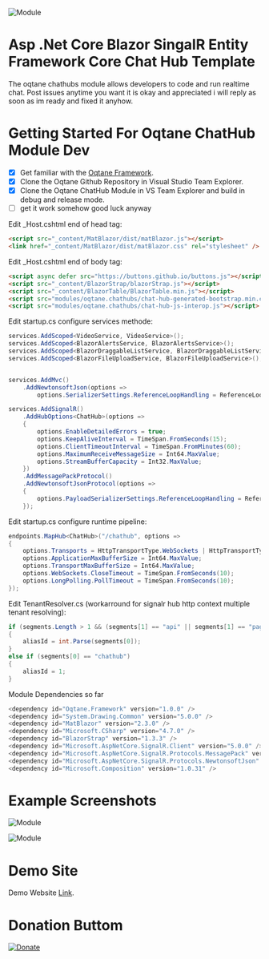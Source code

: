![Module](https://github.com/boredanyway/oqtane.chathubs/blob/master/anyways-logo.png?raw=true "Module")

# Asp .Net Core Blazor SingalR Entity Framework Core Chat Hub Template

The oqtane chathubs module allows developers to code and run realtime chat. Post issues anytime you want it is okay and appreciated i will reply as soon as im ready and fixed it anyhow. 

# Getting Started For Oqtane ChatHub Module Dev

- [x] Get familiar with the [Oqtane Framework](https://github.com/oqtane/oqtane.framework).
- [x] Clone the Oqtane Github Repository in Visual Studio Team Explorer.
- [x] Clone the Oqtane ChatHub Module in VS Team Explorer and build in debug and release mode.
- [ ] get it work somehow good luck anyway

Edit _Host.cshtml end of head tag:
```HTML
<script src="_content/MatBlazor/dist/matBlazor.js"></script>
<link href="_content/MatBlazor/dist/matBlazor.css" rel="stylesheet" />
```

Edit _Host.cshtml end of body tag:
```HTML
<script async defer src="https://buttons.github.io/buttons.js"></script>
<script src="_content/BlazorStrap/blazorStrap.js"></script>
<script src="_content/BlazorTable/BlazorTable.min.js"></script>
<script src="modules/oqtane.chathubs/chat-hub-generated-bootstrap.min.css"></script>
<script src="modules/oqtane.chathubs/chat-hub-js-interop.js"></script>
```

Edit startup.cs configure services methode:
```C#
services.AddScoped<VideoService, VideoService>();
services.AddScoped<BlazorAlertsService, BlazorAlertsService>();
services.AddScoped<BlazorDraggableListService, BlazorDraggableListService>();
services.AddScoped<BlazorFileUploadService, BlazorFileUploadService>();


services.AddMvc()
    .AddNewtonsoftJson(options => 
        options.SerializerSettings.ReferenceLoopHandling = ReferenceLoopHandling.Ignore);

services.AddSignalR()
    .AddHubOptions<ChatHub>(options =>
    {
        options.EnableDetailedErrors = true;
        options.KeepAliveInterval = TimeSpan.FromSeconds(15);
        options.ClientTimeoutInterval = TimeSpan.FromMinutes(60);
        options.MaximumReceiveMessageSize = Int64.MaxValue;
        options.StreamBufferCapacity = Int32.MaxValue;
    })
    .AddMessagePackProtocol()
    .AddNewtonsoftJsonProtocol(options =>
    {
        options.PayloadSerializerSettings.ReferenceLoopHandling = ReferenceLoopHandling.Ignore;
    });
```

Edit startup.cs configure runtime pipeline:
```C#	
endpoints.MapHub<ChatHub>("/chathub", options =>
{
    options.Transports = HttpTransportType.WebSockets | HttpTransportType.LongPolling;
    options.ApplicationMaxBufferSize = Int64.MaxValue;
    options.TransportMaxBufferSize = Int64.MaxValue;
    options.WebSockets.CloseTimeout = TimeSpan.FromSeconds(10);
    options.LongPolling.PollTimeout = TimeSpan.FromSeconds(10);
});
```

Edit TenantResolver.cs (workarround for signalr hub http context multiple tenant resolving):
```C#
if (segments.Length > 1 && (segments[1] == "api" || segments[1] == "pages") && segments[0] != "~")
{
	aliasId = int.Parse(segments[0]);
}
else if (segments[0] == "chathub")
{
	aliasId = 1;
}
```

Module Dependencies so far
```C#
<dependency id="Oqtane.Framework" version="1.0.0" />      
<dependency id="System.Drawing.Common" version="5.0.0" />
<dependency id="MatBlazor" version="2.3.0" />
<dependency id="Microsoft.CSharp" version="4.7.0" />
<dependency id="BlazorStrap" version="1.3.3" />
<dependency id="Microsoft.AspNetCore.SignalR.Client" version="5.0.0" />
<dependency id="Microsoft.AspNetCore.SignalR.Protocols.MessagePack" version="5.0.0" />
<dependency id="Microsoft.AspNetCore.SignalR.Protocols.NewtonsoftJson" version="5.0.0" />
<dependency id="Microsoft.Composition" version="1.0.31" />
```

# Example Screenshots

![Module](https://github.com/boredanyway/oqtane.chathubs/blob/master/screenshot1.png?raw=true "Module")

![Module](https://github.com/boredanyway/oqtane.chathubs/blob/master/screenshot2.png?raw=true "Module")

# Demo Site

Demo Website [Link](https://anyways.tv/).

# Donation Buttom

[![Donate](https://img.shields.io/badge/Donate-PayPal-green.svg)](https://www.paypal.com/cgi-bin/webscr?cmd=_s-xclick&hosted_button_id=DZVSWXB4L2GWA)
